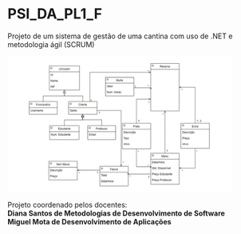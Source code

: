 # PSI_DA_PL1_F
Projeto de um sistema de gestão de uma cantina com uso de .NET e metodologia ágil (SCRUM)

<img src="img/diagrama.png" width=450px>




Projeto coordenado pelos docentes: <br/>
**Diana Santos de Metodologias de Desenvolvimento de Software** <br/>
**Miguel Mota de Desenvolvimento de Aplicações**
